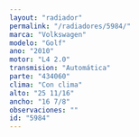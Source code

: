 ```yaml
---
layout: "radiador"
permalink: "/radiadores/5984/"
marca: "Volkswagen"
modelo: "Golf"
ano: "2010"
motor: "L4 2.0"
transmision: "Automática"
parte: "434060"
clima: "Con clima"
alto: "25 11/16"
ancho: "16 7/8"
observaciones: ""
id: "5984"
---
```


